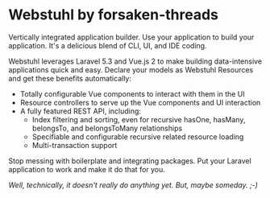 # Webstuhl by forsaken-threads
Vertically integrated application builder.  Use your application to build your application.  It's a delicious blend of CLI, UI, and IDE coding.

Webstuhl leverages Laravel 5.3 and Vue.js 2 to make building data-intensive applications quick and easy.  Declare your models as Webstuhl Resources and get these benefits automatically:

* Totally configurable Vue components to interact with them in the UI
* Resource controllers to serve up the Vue components and UI interaction
* A fully featured REST API, including:
  * Index filtering and sorting, even for recursive hasOne, hasMany, belongsTo, and belongsToMany relationships
  * Specifiable and configurable recursive related resource loading
  * Multi-transaction support

Stop messing with boilerplate and integrating packages.  Put your Laravel application to work and make it do that for you.

*Well, technically, it doesn't really do anything yet. But, maybe someday. ;-)*

